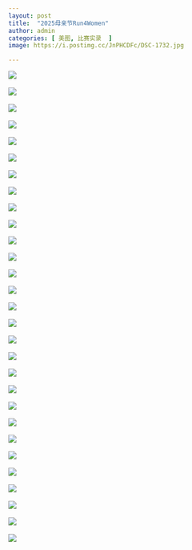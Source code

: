 ```yaml
---
layout: post
title:  "2025母亲节Run4Women"
author: admin
categories: [ 美图, 比赛实录  ]
image: https://i.postimg.cc/JnPHCDFc/DSC-1732.jpg

---
```

![](https://i.postimg.cc/9XZsbdv7/DSC-1614.jpg)<br/><br/>
![](https://i.postimg.cc/65Kgm7X1/DSC-1617.jpg)<br/><br/>
![](https://i.postimg.cc/vHvkFQ88/DSC-1619.jpg)<br/><br/>
![](https://i.postimg.cc/W4dHkgGt/DSC-1623.jpg)<br/><br/>
![](https://i.postimg.cc/x1xZ8tbW/DSC-1627.jpg)<br/><br/>
![](https://i.postimg.cc/Znx7ScSs/DSC-1628.jpg)<br/><br/>
![](https://i.postimg.cc/Y26yYpWN/DSC-1635.jpg)<br/><br/>
![](https://i.postimg.cc/YCsXM057/DSC-1638.jpg)<br/><br/>
![](https://i.postimg.cc/5Np7Knp6/DSC-1640.jpg)<br/><br/>
![](https://i.postimg.cc/HL86xHmy/DSC-1642.jpg)<br/><br/>
![](https://i.postimg.cc/sXFwG8f0/DSC-1643.jpg)<br/><br/>
![](https://i.postimg.cc/qq4wj33s/DSC-1645.jpg)<br/><br/>
![](https://i.postimg.cc/PqDMH4bb/DSC-1666.jpg)<br/><br/>
![](https://i.postimg.cc/tCrkN7C6/DSC-1670.jpg)<br/><br/>
![](https://i.postimg.cc/x1hPB7mT/DSC-1678.jpg)<br/><br/>
![](https://i.postimg.cc/QtrJdTS2/DSC-1683.jpg)<br/><br/>
![](https://i.postimg.cc/DZddJwM8/DSC-1684.jpg)<br/><br/>
![](https://i.postimg.cc/VvKqgH1w/DSC-1693.jpg)<br/><br/>
![](https://i.postimg.cc/QNmJjV7z/DSC-1695.jpg)<br/><br/>
![](https://i.postimg.cc/ZKDPygVF/DSC-1697.jpg)<br/><br/>
![](https://i.postimg.cc/2SbQdwtp/DSC-1702.jpg)<br/><br/>
![](https://i.postimg.cc/W1BM5ZRd/DSC-1703.jpg)<br/><br/>
![](https://i.postimg.cc/qRLyBZNK/DSC-1705.jpg)<br/><br/>
![](https://i.postimg.cc/ZnsNpBFK/DSC-1708.jpg)<br/><br/>
![](https://i.postimg.cc/bYmkKWcc/DSC-1710.jpg)<br/><br/>
![](https://i.postimg.cc/VLTMNtkK/DSC-1712.jpg)<br/><br/>
![](https://i.postimg.cc/J4tZmxMy/DSC-1714.jpg)<br/><br/>
![](https://i.postimg.cc/FHLSkKfN/DSC-1718.jpg)<br/><br/>
![](https://i.postimg.cc/5tWCBMvv/DSC-1723.jpg)<br/><br/>

